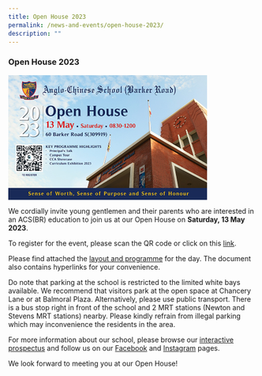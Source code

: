 ```yaml
---
title: Open House 2023
permalink: /news-and-events/open-house-2023/
description: ""
---
```

### **Open House 2023**
<img src="/images/acsbr-oh2023.jpg" style="width:80%;" align="middle">

We cordially invite young gentlemen and their parents who are interested in an ACS(BR) education to join us at our Open House on **Saturday, 13 May 2023**.

To register for the event, please scan the QR code or click on this [link](https://go.gov.sg/acsbr-open-house).

Please find attached the [layout and programme](/files/2023%20Open%20House/acsbr%20open%20house%202023%20-%20layout%20&amp;%20programme.pdf) for the day. The document also contains hyperlinks for your convenience.  
  
Do note that parking at the school is restricted to the limited white bays available. We recommend that visitors park at the open space at Chancery Lane or at Balmoral Plaza. Alternatively, please use public transport. There is a bus stop right in front of the school and 2 MRT stations (Newton and Stevens MRT stations) nearby. Please kindly refrain from illegal parking which may inconvenience the residents in the area.

For more information about our school, please browse our [interactive prospectus](https://indd.adobe.com/view/e8c80d43-cad6-4403-9f64-501f8d560513) and follow us on our [Facebook](https://www.facebook.com/ACSBR-2198475987068576) and [Instagram](https://instagram.com/acsbr_official) pages. 

We look forward to meeting you at our Open House!